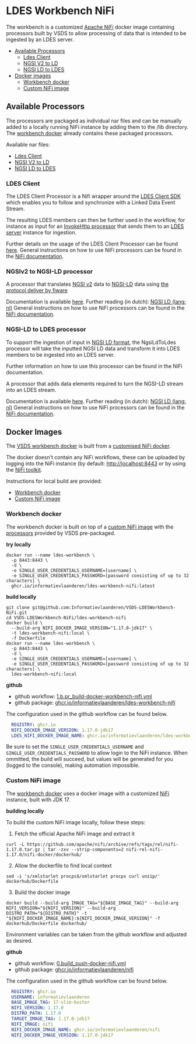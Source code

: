 # LDES Workbench NiFi

The workbench is a customized [Apache NiFi](https://nifi.apache.org) docker image containing processors built by VSDS to allow processing of data that is intended to be ingested by an LDES server.

- [Available Processors](#available-processors)
    - [Ldes Client](#ldes-client)
    - [NGSI V2 to LD](#ngsiv2-to-ngsi-ld-processor)
    - [NGSI LD to LDES](#ngsi-ld-to-ldes-processor)
- [Docker images](#docker-images)
    - [Workbench docker](#workbench-docker)
    - [Custom NiFi image](#custom-nifi-image)

## Available Processors

The processors are packaged as individual nar files and can be manually added to a 
locally running NiFi instance by adding them to the /lib directory.
The [workbench docker](#workbench-docker) already contains these packaged processors.

Available nar files:
- [Ldes Client](#ldes-client)
- [NGSI V2 to LD](#ngsiv2-to-ngsi-ld-processor)
- [NGSI LD to LDES](#ngsi-ld-to-ldes-processor)

### LDES Client

The LDES Client Processor is a Nifi wrapper around the [LDES Client SDK](https://github.com/Informatievlaanderen/VSDS-LDESClient4J) which enables you to follow and synchronize with a Linked Data Event Stream.

The resulting LDES members can then be further used in the workflow, for instance as input for an [InvokeHttp processor](https://nifi.apache.org/docs/nifi-docs/components/org.apache.nifi/nifi-standard-nar/1.17.0/org.apache.nifi.processors.standard.InvokeHTTP/index.html) that sends them to an [LDES server](https://github.com/Informatievlaanderen/VSDS-LDESServer4J) instance for ingestion.

Further details on the usage of the LDES Client Processor can be found [here](./ldes-client-processor/README.md).
General instructions on how to use NiFi processors can be found in the [NiFi documentation](https://nifi.apache.org/docs.html).

### NGSIv2 to NGSI-LD processor

A processor that translates [NGSI v2](https://fiware.github.io/specifications/ngsiv2/stable/) data to [NGSI-LD](https://www.etsi.org/deliver/etsi_gr/CIM/001_099/008/01.01.01_60/gr_CIM008v010101p.pdf) data using [the protocol deliver by fiware](https://fiware-datamodels.readthedocs.io/en/stable/ngsi-ld_howto/index.html#steps-to-migrate-to-json-ld)

Documentation is available [here](./ngsiv2-to-ngsi-ld-processor/README.md).
Further reading (in dutch): [NGSI LD (lang: nl)](https://vloca-kennishub.vlaanderen.be/NGSI_(LD))
General instructions on how to use NiFi processors can be found in the [NiFi documentation](https://nifi.apache.org/docs.html).

### NGSI-LD to LDES processor

To support the ingestion of input in [NGSI LD format](https://vloca-kennishub.vlaanderen.be/NGSI_(LD)), the NgsiLdToLdes 
processor will take the inputted NGSI LD data and transform it into LDES members to be ingested into an LDES server.

Further information on how to use this processor can be found in the NiFi documentation.

A processor that adds data elements required to turn the NGSI-LD stream into an LDES stream.

Documentation is available [here](./ngsi-ld-to-ldes-processor/README.md).
Further reading (in dutch): [NGSI LD (lang: nl)](https://vloca-kennishub.vlaanderen.be/NGSI_(LD))
General instructions on how to use NiFi processors can be found in the [NiFi documentation](https://nifi.apache.org/docs.html).

## Docker Images

The [VSDS workbench docker](https://github.com/Informatievlaanderen/VSDS-LDESWorkbench-NiFi/pkgs/container/ldes-workbench-nifi) is built from a [customised NiFi docker](https://github.com/Informatievlaanderen/VSDS-LDESWorkbench-NiFi/pkgs/container/nifi).

The docker doesn't contain any NiFi workflows, these can be uploaded by logging into the NiFi instance (by default: [http://localhost:8443](http://localhost:8443) or by using the [NiFi toolkit](https://hub.docker.com/r/apache/nifi-toolkit).

Instructions for local build are provided:
- [Workbench docker](#workbench-docker)
- [Custom NiFi image](#custom-nifi-image)


### Workbench docker

The workbench docker is built on top of a [custom NiFi image](#custom-nifi-image) with the [processors](#available-processors) provided by VSDS pre-packaged.

**try locally**

```shell
docker run --name ldes-workbench \
  -p 8443:8443 \
  -d \
  -e SINGLE_USER_CREDENTIALS_USERNAME=[username] \
  -e SINGLE_USER_CREDENTIALS_PASSWORD=[password consisting of up to 32 characters] \
  ghcr.io/informatievlaanderen/ldes-workbench-nifi:latest
```

**build locally**

```shell
git clone git@github.com:Informatievlaanderen/VSDS-LDESWorkbench-NiFi.git
cd VSDS-LDESWorkbench-NiFi/ldes-workbench-nifi
docker build \
  --build-arg NIFI_DOCKER_IMAGE_VERSION="1.17.0-jdk17" \
  -t ldes-workbench-nifi:local \
  -f Dockerfile
docker run --name ldes-workbench \
  -p 8443:8443 \
  -d \
  -e SINGLE_USER_CREDENTIALS_USERNAME=[username] \
  -e SINGLE_USER_CREDENTIALS_PASSWORD=[password consisting of up to 32 characters] \
  ldes-workbench-nifi:local
```

**github**

- github workflow: [1.b.pr_build-docker-workbench-nifi.yml](.github/workflows/1.b.pr_build-docker-workbench-nifi.yml)
- github package: [ghcr.io/informatievlaanderen/ldes-workbench-nifi](https://github.com/Informatievlaanderen/VSDS-LDESWorkbench-NiFi/pkgs/container/ldes-workbench-nifi)

The configuration used in the github workflow can be found below.

```yaml
  REGISTRY: ghcr.io
  NIFI_DOCKER_IMAGE_VERSION: 1.17.0-jdk17
  LDES_NIFI_DOCKER_IMAGE_NAME: ghcr.io/informatievlaanderen/ldes-workbench-nifi
```

Be sure to set the `SINGLE_USER_CREDENTIALS_USERNAME` and `SINGLE_USER_CREDENTIALS_PASSWORD` to allow login to the NiFi instance. When ommitted, the build will succeed, but values will be generated for you (logged to the console), making automation impossible.

### Custom NiFi image

The [workbench docker](#workbench-docker) uses a docker image with a customized [NiFi](https://nifi.apache.org) instance, built with JDK 17.

**building locally**

To build the custom NiFi image locally, follow these steps:

1. Fetch the official Apache NiFi image and extract it

```shell
curl -L https://github.com/apache/nifi/archive/refs/tags/rel/nifi-1.17.0.tar.gz | tar -zxv --strip-components=2 nifi-rel-nifi-1.17.0/nifi-docker/dockerhub/
```

2. Allow the dockerfile to find local context

```shell
sed -i 's/xmlstarlet procps$/xmlstarlet procps curl unzip/' dockerhub/Dockerfile
```

3. Build the docker image

```shell
docker build --build-arg IMAGE_TAG="${BASE_IMAGE_TAG}" --build-arg NIFI_VERSION="${NIFI_VERSION}" --build-arg DISTRO_PATH="${DISTRO_PATH}" -t "${NIFI_DOCKER_IMAGE_NAME}:${NIFI_DOCKER_IMAGE_VERSION}" -f dockerhub/Dockerfile dockerhub/
```

Environment variables can be taken from the github workflow and adjusted as desired.

**github**

- github workflow: [0.build_push-docker-nifi.yml](.github/workflows/0.build_push-docker-nifi.yml)
- github package: [ghcr.io/informatievlaanderen/nifi](https://github.com/Informatievlaanderen/VSDS-LDESWorkbench-NiFi/pkgs/container/nifi)

The configuration used in the github workflow can be found below.

```yaml
  REGISTRY: ghcr.io
  USERNAME: informatievlaanderen
  BASE_IMAGE_TAG: 17-slim-buster
  NIFI_VERSION: 1.17.0
  DISTRO_PATH: 1.17.0
  TARGET_IMAGE_TAG: 1.17.0-jdk17
  NIFI_IMAGE: nifi
  NIFI_DOCKER_IMAGE_NAME: ghcr.io/informatievlaanderen/nifi
  NIFI_DOCKER_IMAGE_VERSION: 1.17.0-jdk17
```
